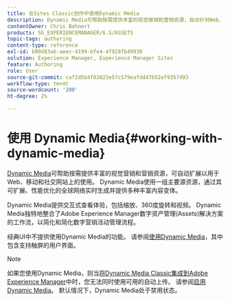 ```yaml
---
title: 在Sites Classic创作中使用Dynamic Media
description: Dynamic Media可帮助按需提供丰富的视觉推销和营销资源，自动针对Web、移动和社交网站上的消费进行扩展。 Dynamic Media使用一组主要源资源，通过其可扩展、性能优化的全球网络实时生成并提供多种丰富内容变体。
contentOwner: Chris Bohnert
products: SG_EXPERIENCEMANAGER/6.5/ASSETS
topic-tags: authoring
content-type: reference
exl-id: b00d83ab-aeec-4199-bfe4-4f928fb49930
solution: Experience Manager, Experience Manager Sites
feature: Authoring
role: User
source-git-commit: caf2d5b4f03823e57c579eafdd47b52ef9357493
workflow-type: tm+mt
source-wordcount: '200'
ht-degree: 2%

---
```


# 使用 Dynamic Media{#working-with-dynamic-media}

[Dynamic Media](https://business.adobe.com/cn/products/experience-manager/assets/dynamic-media.html)可帮助按需提供丰富的视觉营销和营销资源，可自动扩展以用于Web、移动和社交网站上的使用。 Dynamic Media使用一组主要源资源，通过其可扩展、性能优化的全球网络实时生成并提供多种丰富内容变体。

Dynamic Media提供交互式查看体验，包括缩放、360度旋转和视频。 Dynamic Media独特地整合了Adobe Experience Manager数字资产管理(Assets)解决方案的工作流，以简化和简化数字营销活动管理流程。

经典UI中不提供使用Dynamic Media的功能。 请参阅[使用Dynamic Media](/help/assets/dynamic-media.md)，其中包含支持触屏的用户界面。

>[!NOTE]
>
>如果您使用Dynamic Media，则当[将Dynamic Media Classic集成到Adobe Experience Manager](/help/sites-administering/scene7.md)中时，您无法同时使用可用的自动上传。 请参阅[启用Dynamic Media](/help/assets/config-dynamic.md#enabling-dynamic-media)。 默认情况下，Dynamic Media处于禁用状态。
